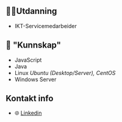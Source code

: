 ## 👨‍🎓Utdanning
- IKT-Servicemedarbeider

## 🔭 "Kunnskap"
- JavaScript
- Java
- Linux *Ubuntu (Desktop/Server), CentOS*
- Windows Server


## Kontakt info
* 🌐 [Linkedin](https://www.linkedin.com/in/mikael-h%C3%A5kon-johansen-8b1b55235/)
